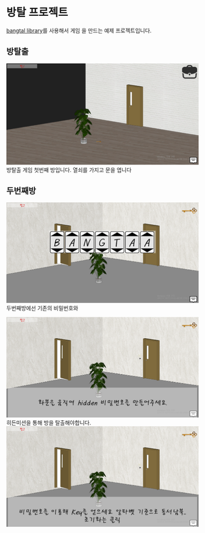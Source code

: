 # 방탈 프로젝트
[bangtal library](https://cafe.naver.com/bangtal "bangtal cafe")를 사용해서 게임
을 만드는 예제 프로젝트입니다.

## 방탈출
![방탈출](https://github.com/JungChaeMoon/room_escape/blob/master/docs/room1.PNG)
방탈출 게임 첫번째 방입니다. 열쇠를 가지고 문을 엽니다

## 두번째방

![방탈출](https://github.com/JungChaeMoon/room_escape/blob/master/docs/room2.PNG)
두번째방에선 기존의 비밀번호와

![hidden 미션](https://github.com/JungChaeMoon/room_escape/blob/master/docs/hidden.PNG)
히든미션을 통해 방을 탈출해야합니다.
![hidden 미션](https://github.com/JungChaeMoon/room_escape/blob/master/docs/hidden2.PNG)

